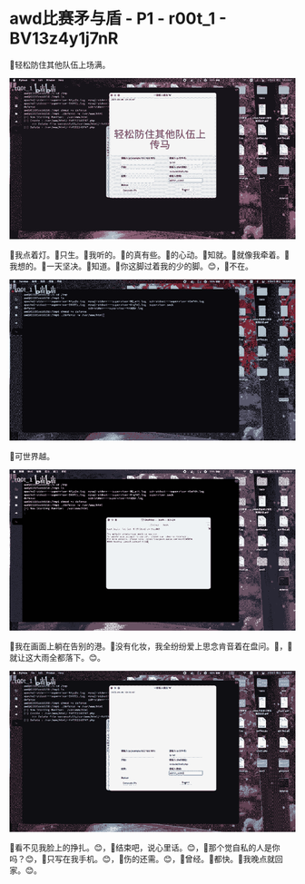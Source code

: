 # awd比赛矛与盾 - P1 - r00t_1 - BV13z4y1j7nR

🎼轻松防住其他队伍上场满。

![](img/ab40a54a91cbcce3ba6048a87e7a9f0f_1.png)

🎼我点着灯。🎼只生。🎼我听的。🎼的真有些。🎼的心动。🎼知就。🎼就像我牵着。🎼我想的。🎼一天坚决。🎼知道。🎼你这脚过着我的少的脚。😊，🎼不在。



![](img/ab40a54a91cbcce3ba6048a87e7a9f0f_3.png)

🎼可世界越。

![](img/ab40a54a91cbcce3ba6048a87e7a9f0f_5.png)

🎼我在画面上躺在告别的港。🎼没有化妆，我全纷纷爱上思念肯音着在盘问。🎼，🎼就让这大雨全都落下。😊。

![](img/ab40a54a91cbcce3ba6048a87e7a9f0f_7.png)

🎼看不见我脸上的挣扎。😊，🎼结束吧，说心里话。😊，🎼那个觉自私的人是你吗？😊，🎼只写在我手机。😊，🎼伤的还需。😊，🎼曾经。🎼都快。🎼我晚点就回家。😊。

